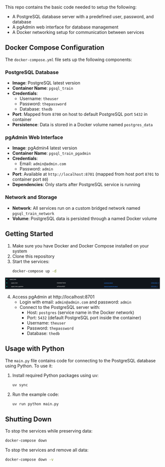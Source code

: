 This repo contains the basic code needed to setup the following:
- A PostgreSQL database server with a predefined user, password, and database
- A pgAdmin web interface for database management
- A Docker networking setup for communication between services

## Docker Compose Configuration

The `docker-compose.yml` file sets up the following components:

### PostgreSQL Database
- **Image**: PostgreSQL latest version
- **Container Name**: `pgsql_train`
- **Credentials**:
  - Username: `theuser`
  - Password: `thepassword`
  - Database: `thedb`
- **Port**: Mapped from `8700` on host to default PostgreSQL port `5432` in container
- **Persistence**: Data is stored in a Docker volume named `postgres_data`

### pgAdmin Web Interface
- **Image**: pgAdmin4 latest version
- **Container Name**: `pgsql_train_pgadmin`
- **Credentials**:
  - Email: `admin@admin.com`
  - Password: `admin`
- **Port**: Available at `http://localhost:8701` (mapped from host port `8701` to container port `80`)
- **Dependencies**: Only starts after PostgreSQL service is running

### Network and Storage
- **Network**: All services run on a custom bridged network named `pgsql_train_network`
- **Volume**: PostgreSQL data is persisted through a named Docker volume

## Getting Started

1. Make sure you have Docker and Docker Compose installed on your system
2. Clone this repository
3. Start the services:
   ```bash
   docker-compose up -d
   ```
![Screenshot of the network and containers that are created](./images/network_and_containers.png)

4. Access pgAdmin at http://localhost:8701
   - Login with email: `admin@admin.com` and password: `admin`
   - Connect to the PostgreSQL server with:
     - Host: `postgres` (service name in the Docker network)
     - Port: `5432` (default PostgreSQL port inside the container)
     - Username: `theuser`
     - Password: `thepassword`
     - Database: `thedb`

## Usage with Python

The `main.py` file contains code for connecting to the PostgreSQL database using Python. To use it:

1. Install required Python packages using uv:
   ```bash
   uv sync
   ```
   
2. Run the example code:
   ```bash
   uv run python main.py
   ```

## Shutting Down

To stop the services while preserving data:
```bash
docker-compose down
```

To stop the services and remove all data:
```bash
docker-compose down -v
```
